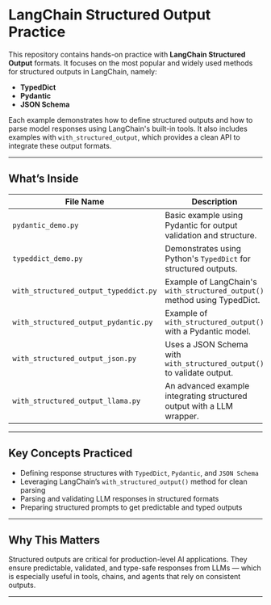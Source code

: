# LangChain Structured Output Practice

This repository contains hands-on practice with **LangChain Structured Output** formats. It focuses on the most popular and widely used methods for structured outputs in LangChain, namely:

- **TypedDict**   
- **Pydantic**  
- **JSON Schema** 

Each example demonstrates how to define structured outputs and how to parse model responses using LangChain's built-in tools. It also includes examples with `with_structured_output`, which provides a clean API to integrate these output formats.

---

## What’s Inside

| File Name | Description |
|-----------|-------------|
| `pydantic_demo.py` | Basic example using Pydantic for output validation and structure. |
| `typeddict_demo.py` | Demonstrates using Python's `TypedDict` for structured outputs. |
| `with_structured_output_typeddict.py` | Example of LangChain's `with_structured_output()` method using TypedDict. |
| `with_structured_output_pydantic.py` | Example of `with_structured_output()` with a Pydantic model. |
| `with_structured_output_json.py` | Uses a JSON Schema with `with_structured_output()` to validate output. |
| `with_structured_output_llama.py` | An advanced example integrating structured output with a LLM wrapper. |

---

## Key Concepts Practiced

- Defining response structures with `TypedDict`, `Pydantic`, and `JSON Schema`
- Leveraging LangChain’s `with_structured_output()` method for clean parsing
- Parsing and validating LLM responses in structured formats
- Preparing structured prompts to get predictable and typed outputs

---

## Why This Matters

Structured outputs are critical for production-level AI applications. They ensure predictable, validated, and type-safe responses from LLMs — which is especially useful in tools, chains, and agents that rely on consistent outputs.

---
